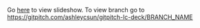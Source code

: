 Go [here](https://gitpitch.com/ashleycsun/gitpitch-lc-deck) to view slideshow. To view branch go to https://gitpitch.com/ashleycsun/gitpitch-lc-deck/BRANCH_NAME